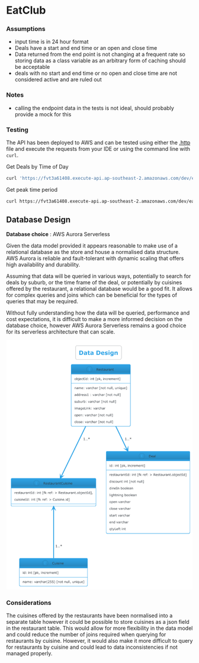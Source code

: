 # EatClub

### Assumptions

- input time is in 24 hour format
- Deals have a start and end time or an open and close time
- Data returned from the end point is not changing at a frequent rate so storing data as a class variable as an arbitrary form of caching should be acceptable
- deals with no start and end time or no open and close time are not considered active and are ruled out

### Notes
- calling the endpoint data in the tests is not ideal, should probably provide a mock for this


### Testing 

The API has been deployed to AWS and can be tested using either  the [.http](.http) file and execute the requests from your IDE or using the command line with `curl`.

Get Deals by Time of Day
```bash
curl 'https://fvt3a61408.execute-api.ap-southeast-2.amazonaws.com/dev/eatclub/deals?timeOfDay=18%3A00'
```

Get peak time period
```bash
curl https://fvt3a61408.execute-api.ap-southeast-2.amazonaws.com/dev/eatclub/deals/peaktime
```

## Database Design

**Database choice** : AWS Aurora Serverless 

Given the data model provided it appears reasonable to make use of a relational database as the store and house a normalised data structure.
AWS Aurora is reliable and fault-tolerant with dynamic scaling that offers high availability and durability.

Assuming that data will be queried in various ways, potentially to search for deals by suburb, or the time frame of the deal, or potentially by cuisines offered by the restaurant, a relational database would be a good fit. It allows for complex queries and joins which can be beneficial for the types of queries that may be required.

Without fully understanding how the data will be queried, performance and cost expectations, it is difficult to make a more informed decision on the database choice, however AWS Aurora Serverless remains a good choice for its serverless architecture that can scale.

![db_design.png](./docs/db_design.png)

### Considerations

The cuisines offered by the restaurants have been normalised into a separate table however it could be possible to store cuisines as a json field in the restaurant table. This would allow for more flexibility in the data model and could reduce the number of joins required when querying for restaurants by cuisine. However, it would also make it more difficult to query for restaurants by cuisine and could lead to data inconsistencies if not managed properly.